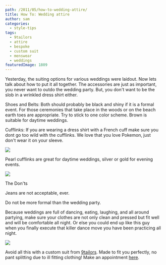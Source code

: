 ```yaml
---
path: /2011/05/how-to-wedding-attire/
title: How To: Wedding attire
author: sam
categories: 
  - style-tips
tags: 
  - 9tailors
  - attire
  - bespoke
  - custom suit
  - menswear
  - weddings
featuredImage: 1809
---
```

Yesterday, the suiting options for various weddings were laidout. Now lets talk about how to put it all together. The accessories are just as important, you never want to outdo the wedding party. But, you don't want to be the slob in a wrinkled dress shirt either.

Shoes and Belts: Both should probably be black and shiny if it is a formal event. For those ceremonies that take place in the woods or on the beach earth toes are appropriate. Try to stick to one color scheme. Brown is suitable for daytime weddings.

Cufflinks: If you are wearing a dress shirt with a French cuff make sure you dont go too wild with the cufflinks. We love that you love Pokemon, just don't wear it on your sleeve.

![](http://1.bp.blogspot.com/-jKh1yGLr-Fk/TcAeEgYEokI/AAAAAAAAASo/1KK7PHd4-hs/s320/imgres)

Pearl cufflinks are great for daytime weddings, silver or gold for evening events.

![](http://2.bp.blogspot.com/-kmWACBN2nd8/TcAechixTvI/AAAAAAAAASw/ldqfiiktpnI/s320/imgres)

The Don'ts

Jeans are not acceptable, ever.

Do not be more formal than the wedding party.

Because weddings are full of dancing, eating, laughing, and all around partying, make sure your clothes are not only clean and pressed but fit well and will be comfortable all night. Or else you could end up like this guy when you finally execute that killer dance move you have been practicing all night.

![](http://4.bp.blogspot.com/-UwlNHaDNPZQ/TcAf8VvwB1I/AAAAAAAAAS4/XC_mmtazXO8/s320/tear.jpg)

Avoid all this with a custom suit from [9tailors](http://www.blogger.com/www.9tailors.com). Made to fit you perfectly, no pant splitting due to ill fitting clothing! Make an appointment [here](http://9tailors.com/pages/customer_service/appointments).